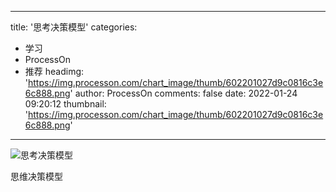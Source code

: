 
---
title: '思考决策模型'
categories: 
 - 学习
 - ProcessOn
 - 推荐
headimg: 'https://img.processon.com/chart_image/thumb/602201027d9c0816c3e6c888.png'
author: ProcessOn
comments: false
date: 2022-01-24 09:20:12
thumbnail: 'https://img.processon.com/chart_image/thumb/602201027d9c0816c3e6c888.png'
---

<div>   
<img class="thumb" alt="思考决策模型" src="https://img.processon.com/chart_image/thumb/602201027d9c0816c3e6c888.png" referrerpolicy="no-referrer">
<p>思维决策模型</p>  
</div>
            